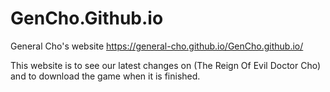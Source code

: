 # GenCho.Github.io
General Cho's website https://general-cho.github.io/GenCho.github.io/

This website is to see our latest changes on (The Reign Of Evil Doctor Cho) and to download the game when it is finished.

